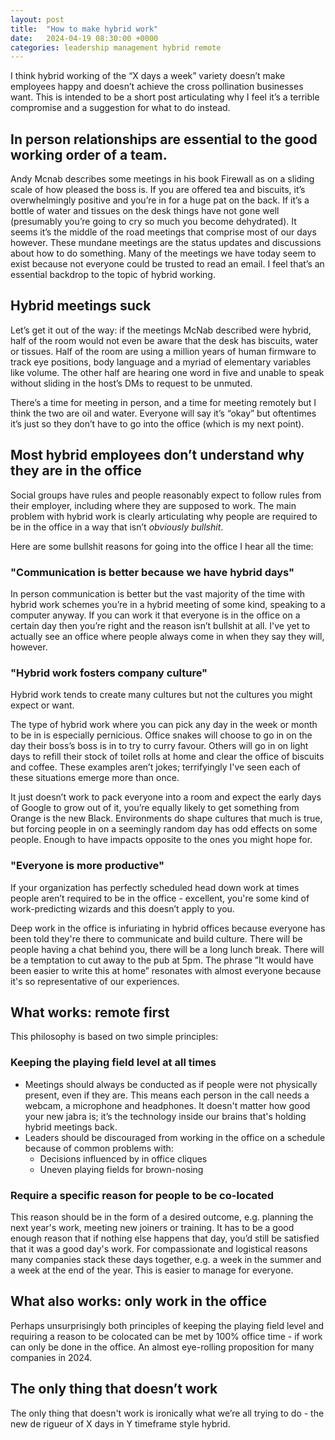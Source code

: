 ```yaml
---
layout: post
title:  "How to make hybrid work"
date:   2024-04-19 08:30:00 +0000
categories: leadership management hybrid remote
---
```


I think hybrid working of the “X days a week” variety doesn’t make employees happy and doesn’t achieve the cross pollination businesses want. This is intended to be a short post articulating why I feel it’s a terrible compromise and a suggestion for what to do instead. 

## In person relationships are essential to the good working order of a team.

Andy Mcnab describes some meetings in his book Firewall as on a sliding scale of how pleased the boss is. If you are offered tea and biscuits, it’s overwhelmingly positive and you’re in for a huge pat on the back. If it’s a bottle of water and tissues on the desk things have not gone well (presumably you’re going to cry so much you become dehydrated). It seems it’s the middle of the road meetings that comprise most of our days however. These mundane meetings are the status updates and discussions about how to do something. Many of the meetings we have today seem to exist because not everyone could be trusted to read an email. I feel that’s an essential backdrop to the topic of hybrid working. 

## Hybrid meetings suck

Let’s get it out of the way: if the meetings McNab described were hybrid, half of the room would not even be aware that the desk has biscuits, water or tissues. Half of the room are using a million years of human firmware to track eye positions, body language and a myriad of elementary variables like volume. The other half are hearing one word in five and unable to speak without sliding in the host’s DMs to request to be unmuted. 

There’s a time for meeting in person, and a time for meeting remotely but I think the two are oil and water. Everyone will say it’s “okay” but oftentimes it’s just so they don’t have to go into the office (which is my next point). 

## Most hybrid employees don’t understand why they are in the office

Social groups have rules and people reasonably expect to follow rules from their employer, including where they are supposed to work. The main problem with hybrid work is clearly articulating why people are required to be in the office in a way that isn’t *obviously bullshit*.

Here are some bullshit reasons for going into the office I hear all the time:

### "Communication is better because we have hybrid days"

In person communication is better but the vast majority of the time with hybrid work schemes you’re in a hybrid meeting of some kind, speaking to a computer anyway. If you can work it that everyone is in the office on a certain day then you’re right and the reason isn’t bullshit at all. I've yet to actually see an office where people always come in when they say they will, however. 

### "Hybrid work fosters company culture"

Hybrid work tends to create many cultures but not the cultures you might expect or want. 

The type of hybrid work where you can pick any day in the week or month to be in is especially pernicious. Office snakes will choose to go in on the day their boss’s boss is in to try to curry favour. Others will go in on light days to refill their stock of toilet rolls at home and clear the office of biscuits and coffee. These examples aren’t jokes; terrifyingly I've seen each of these situations emerge more than once.  

It just doesn’t work to pack everyone into a room and expect the early days of Google to grow out of it, you’re equally likely to get something from Orange is the new Black. Environments do shape cultures that much is true, but forcing people in on a seemingly random day has odd effects on some people. Enough to have impacts opposite to the ones you might hope for. 

### "Everyone is more productive"

If your organization has perfectly scheduled head down work at times people aren’t required to be in the office - excellent, you're some kind of work-predicting wizards and this doesn’t apply to you.  

Deep work in the office is infuriating in hybrid offices because everyone has been told they're there to communicate and build culture. There will be people having a chat behind you, there will be a long lunch break. There will be a temptation to cut away to the pub at 5pm. The phrase ”It would have been easier to write this at home” resonates with almost everyone because it's so representative of our experiences. 

## What works: remote first

This philosophy is based on two simple principles:

### **Keeping the playing field level at all times**

* Meetings should always be conducted as if people were not physically present, even if they are. This means each person in the call needs a webcam, a microphone and headphones. It doesn't matter how good your new jabra is; it’s the technology inside our brains that's holding hybrid meetings back.  
* Leaders should be discouraged from working in the office on a schedule because of common problems with:
    * Decisions influenced by in office cliques
    * Uneven playing fields for brown-nosing

### **Require a specific reason for people to be co-located**

This reason should be in the form of a desired outcome, e.g. planning the next year's work, meeting new joiners or training. It has to be a good enough reason that if nothing else happens that day, you’d still be satisfied that it was a good day's work.
For compassionate and logistical reasons many companies stack these days together, e.g. a week in the summer and a week at the end of the year. This is easier to manage for everyone.

## What also works: only work in the office

Perhaps unsurprisingly both principles of keeping the playing field level and requiring a reason to be colocated can be met by 100% office time - if work can only be done in the office. An almost eye-rolling proposition for many companies in 2024.

## The only thing that doesn’t work

The only thing that doesn't work is ironically what we’re all trying to do - the new de rigueur of X days in Y timeframe style hybrid.



